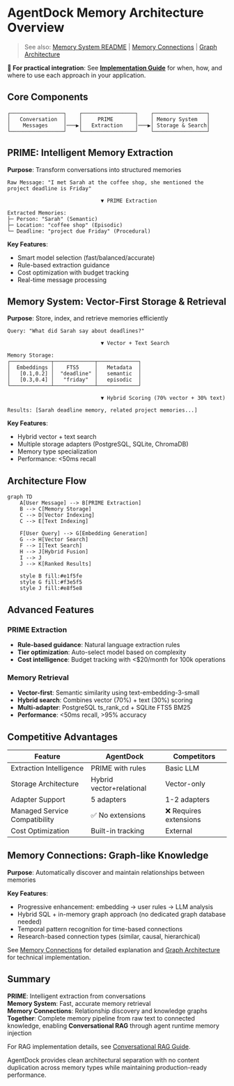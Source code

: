 # AgentDock Memory Architecture Overview

> See also: [Memory System README](./README.md) | [Memory Connections](./memory-connections.md) | [Graph Architecture](./graph-architecture.md)

**🚀 For practical integration**: See **[Implementation Guide](./implementation-guide.md)** for when, how, and where to use each approach in your application.

## Core Components

```
┌─────────────────┐    ┌─────────────────┐    ┌─────────────────┐
│   Conversation  │    │     PRIME       │    │ Memory System   │
│    Messages     │───▶│   Extraction    │───▶│ Storage & Search│
└─────────────────┘    └─────────────────┘    └─────────────────┘
```

## PRIME: Intelligent Memory Extraction

**Purpose**: Transform conversations into structured memories

```
Raw Message: "I met Sarah at the coffee shop, she mentioned the project deadline is Friday"

                              ▼ PRIME Extraction

Extracted Memories:
├─ Person: "Sarah" (Semantic)
├─ Location: "coffee shop" (Episodic)  
└─ Deadline: "project due Friday" (Procedural)
```

**Key Features**:
- Smart model selection (fast/balanced/accurate)
- Rule-based extraction guidance
- Cost optimization with budget tracking
- Real-time message processing

## Memory System: Vector-First Storage & Retrieval

**Purpose**: Store, index, and retrieve memories efficiently

```
Query: "What did Sarah say about deadlines?"

                              ▼ Vector + Text Search

Memory Storage:
┌─────────────┬─────────────┬─────────────┐
│  Embeddings │    FTS5     │   Metadata  │
│   [0.1,0.2] │  "deadline" │   semantic  │
│   [0.3,0.4] │   "friday"  │   episodic  │
└─────────────┴─────────────┴─────────────┘

                              ▼ Hybrid Scoring (70% vector + 30% text)

Results: [Sarah deadline memory, related project memories...]
```

**Key Features**:
- Hybrid vector + text search
- Multiple storage adapters (PostgreSQL, SQLite, ChromaDB)
- Memory type specialization
- Performance: <50ms recall

## Architecture Flow

```mermaid
graph TD
    A[User Message] --> B[PRIME Extraction]
    B --> C[Memory Storage]
    C --> D[Vector Indexing]
    C --> E[Text Indexing]
    
    F[User Query] --> G[Embedding Generation]
    G --> H[Vector Search]
    F --> I[Text Search]
    H --> J[Hybrid Fusion]
    I --> J
    J --> K[Ranked Results]
    
    style B fill:#e1f5fe
    style G fill:#f3e5f5
    style J fill:#e8f5e8
```

## Advanced Features

### PRIME Extraction
- **Rule-based guidance**: Natural language extraction rules
- **Tier optimization**: Auto-select model based on complexity
- **Cost intelligence**: Budget tracking with <$20/month for 100k operations

### Memory Retrieval  
- **Vector-first**: Semantic similarity using text-embedding-3-small
- **Hybrid search**: Combines vector (70%) + text (30%) scoring
- **Multi-adapter**: PostgreSQL ts_rank_cd + SQLite FTS5 BM25
- **Performance**: <50ms recall, >95% accuracy

## Competitive Advantages

| Feature | AgentDock | Competitors |
|---------|-----------|-------------|
| Extraction Intelligence | PRIME with rules | Basic LLM |
| Storage Architecture | Hybrid vector+relational | Vector-only |
| Adapter Support | 5 adapters | 1-2 adapters |
| Managed Service Compatibility | ✅ No extensions | ❌ Requires extensions |
| Cost Optimization | Built-in tracking | External |

## Memory Connections: Graph-like Knowledge

**Purpose**: Automatically discover and maintain relationships between memories

**Key Features**:
- Progressive enhancement: embedding → user rules → LLM analysis
- Hybrid SQL + in-memory graph approach (no dedicated graph database needed)
- Temporal pattern recognition for time-based connections
- Research-based connection types (similar, causal, hierarchical)

See [Memory Connections](./memory-connections.md) for detailed explanation and [Graph Architecture](./graph-architecture.md) for technical implementation.

## Summary

**PRIME**: Intelligent extraction from conversations  
**Memory System**: Fast, accurate memory retrieval  
**Memory Connections**: Relationship discovery and knowledge graphs  
**Together**: Complete memory pipeline from raw text to connected knowledge, enabling **Conversational RAG** through agent runtime memory injection

For RAG implementation details, see [Conversational RAG Guide](./retrieval-augmented-generation.md).

AgentDock provides clean architectural separation with no content duplication across memory types while maintaining production-ready performance.